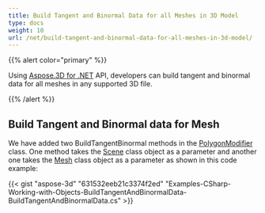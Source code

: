 ```yaml
---
title: Build Tangent and Binormal Data for all Meshes in 3D Model
type: docs
weight: 10
url: /net/build-tangent-and-binormal-data-for-all-meshes-in-3d-model/
---
```


{{% alert color="primary" %}}

Using [Aspose.3D for .NET](http://products.aspose.com/3d/net) API, developers can build tangent and binormal data for all meshes in any supported 3D file.

{{% /alert %}}
## **Build Tangent and Binormal data for Mesh**
We have added two BuildTangentBinormal methods in the [PolygonModifier](http://www.aspose.com/api/net/3d/aspose.threed.entities/polygonmodifier) class. One method takes the [Scene](http://www.aspose.com/api/net/3d/aspose.threed/scene) class object as a parameter and another one takes the [Mesh](http://www.aspose.com/api/net/3d/aspose.threed.entities/mesh) class object as a parameter as shown in this code example:

{{< gist "aspose-3d" "631532eeb21c3374f2ed" "Examples-CSharp-Working-with-Objects-BuildTangentAndBinormalData-BuildTangentAndBinormalData.cs" >}}
